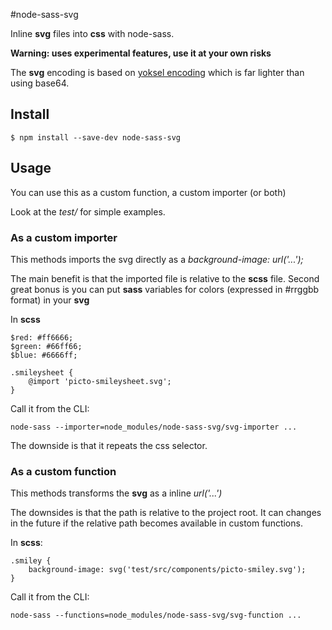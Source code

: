 #node-sass-svg

Inline **svg** files into **css** with node-sass.

**Warning: uses experimental features, use it at your own risks**

The **svg** encoding is based on [yoksel encoding](http://yoksel.github.io/url-encoder) which is far lighter than using base64.

## Install

```
$ npm install --save-dev node-sass-svg
```

## Usage

You can use this as a custom function, a custom importer (or both)

Look at the _test/_ for simple examples.

### As a custom importer

This methods imports the svg directly as a _background-image: url('...');_

The main benefit is that the imported file is relative to the **scss** file.
Second great bonus is you can put **sass** variables for colors (expressed in #rrggbb format) in your **svg**

In **scss**
```
$red: #ff6666;
$green: #66ff66;
$blue: #6666ff;

.smileysheet {
	@import 'picto-smileysheet.svg';
}

```

Call it from the CLI:
```
node-sass --importer=node_modules/node-sass-svg/svg-importer ...
```

The downside is that it repeats the css selector.

### As a custom function

This methods transforms the **svg** as a inline _url('...')_

The downsides is that the path is relative to the project root. It can changes in the future if the relative path becomes available in custom functions.

In **scss**:
```
.smiley {
	background-image: svg('test/src/components/picto-smiley.svg');
}
```

Call it from the CLI:
```
node-sass --functions=node_modules/node-sass-svg/svg-function ...
```
